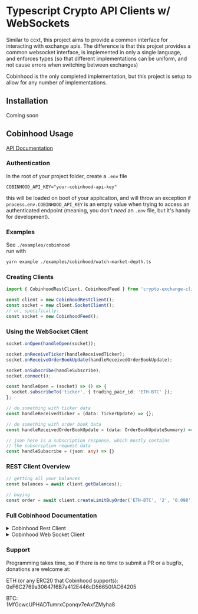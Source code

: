 # Typescript Crypto API Clients w/ WebSockets

Similar to ccxt, this project aims to provide a common interface for interacting with exchange apis. The difference is that this projcet provides a common websocket interface, is implemented in only a single language, and enforces types (so that different implementations can be uniform, and not cause errors when switching between exchanges)

Cobinhood is the only completed implementation, but this project is setup to allow for any number of implementations.

## Installation

Coming soon

## Cobinhood Usage

[API Documentation](https://cobinhood.github.io/api-public/)

### Authentication
In the root of your project folder, create a `.env` file

```
COBINHOOD_API_KEY="your-cobinhood-api-key"
```

this will be loaded on boot of your application, and will throw an exception if `process.env.COBINHOOD_API_KEY` is an empty value when trying to access an authenticated endpoint (meaning, you don't _need_ an `.env` file, but it's handy for development).

### Examples
See `./examples/cobinhood`  
run with

```bash
yarn example ./examples/cobinhood/watch-market-depth.ts
```

### Creating Clients
```ts
import { CobinhoodRestClient, CobinhoodFeed } from 'crypto-exchange-client';

const client = new CobinhoodRestClient();
const socket = new client.SocketClient();
// or, specifically:
const socket = new CobinhoodFeed();
```

### Using the WebSocket Client
```ts
socket.onOpen(handleOpen(socket));

socket.onReceiveTicker(handleReceivedTicker);
socket.onReceiveOrderBookUpdate(handleReceivedOrderBookUpdate);

socket.onSubscribe(handleSubscribe);
socket.connect();

const handleOpen = (socket) => () => {
  socket.subscribeTo('ticker', { trading_pair_id: 'ETH-BTC' });
};

// do something with ticker data
const handleReceivedTicker = (data: TickerUpdate) => {};

// do something with order book data
const handleReceivedOrderBookUpdate = (data: OrderBookUpdateSummary) => {};

// json here is a subscription response, which mostly contains
// the subscription request data
const handleSubscribe = (json: any) => {}
```

### REST Client Overview
```ts
// getting all your balances
const balances = await client.getBalances();

// buying
const order = await client.createLimitBuyOrder('ETH-BTC', '2', '0.098');

```

### Full Cobinhood Documentation
<!-- start cobinhood rest --><details><summary>Cobinhood Rest Client</summary><p>

## Cobinhood Rest Client

Given that you have a CobinhoodRestClient,
```ts
const client = new CobinhoodRestClient();
```

The following mirrors the [cobinhood api documentation](https://cobinhood.github.io/api-public)

<!-- start markets --> <details><summary>Markets</summary><p style="margin-left: 5px;"">

### Markets

None of the market apis require auth.

```ts
client.getCurrencies()
client.getMarkets()
client.getOrderBook(market: string, limit = 50)
client.getMarketStats()
client.getTicker();
client.getRecentTrades(market: string);
```

#### Interacting with the market data:

```ts
// { [symbol: string]: MarketPair }
client.marketPairsBySymbol
```

All market data from the api requests are stored on an object of type `MarketPair`.

Note that if a list of currency symbols is needed, but a separate request is not desired, that can be done with `Object.keys` on the `client.marketPairsBySymbol` data, and splitting on the separator, `-`.
```ts
const currencies = _.uniq(_.flatten(
    Object.keys(marketPairsBySymbol).map(symbol => symbol.split('-'))
))
```

#### Getting Cached Market

```ts
client.marketForSymbol('ETH-BTC');
```

<hr />
</p></details> <!-- end markets -->


<!-- start orders --> <details style='margin-right: 5px;'><summary>Orders</summary><p>

### Orders

All of these apis require auth
```ts
client.getOrder(id: string);
client.getOpenOrders();

client.createOrder(market: string, amount: string, price: string, type: string, isBuySide: boolean);
// shorthands for createOrder
client.createLimitOrder(market: string, amount: string, price: string, isBuySide: boolean);
client.createLimitBuyOrder(market: string, amount: string, price: string);
client.createLimitSellOrder(market: string, amount: string, price: string);

client.createMarketBuyOrder(market: string, amount: string);
client.createMarketSellOrder(market: string, amount: string);
client.createMarketOrder(market: string, amount: string, isBuySide: boolean);


client.cancelOrder(id: string);
```

<hr />
</p></details> <!-- end orders -->

<hr />
</p></details> <!-- end cobinhood rest -->


<details><summary>Cobinhood Web Socket Client</summary>


<h4>Cobinhood Web Socket Client</h4>

```ts
const socket = new CobinhoodFeed();
```
</details>



### Support

Programming takes time, so if there is no time to submit a PR or a bugfix, donations are welcome at:

ETH (or any ERC20 that Cobinhood supports):  
0xF6C2769a30647f6B7a412E446cD56650fAC64205  

BTC:   
1MfGcwcUPHADTumrxCponqv7eAxfZMyha8
